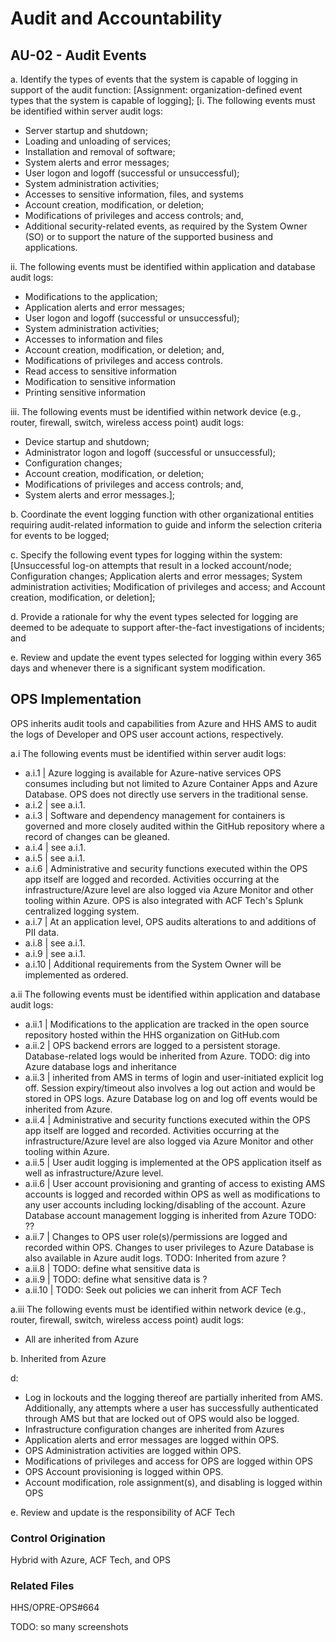 # Audit and Accountability
## AU-02 - Audit Events

a. Identify the types of events that the system is capable of logging in support of the audit function: [Assignment: organization-defined event types that the system is capable of logging];
 [i. The following events must be identified within server audit logs:
* Server startup and shutdown;
* Loading and unloading of services;
* Installation and removal of software;
* System alerts and error messages;
* User logon and logoff (successful or unsuccessful);
* System administration activities;
* Accesses to sensitive information, files, and systems
* Account creation, modification, or deletion;
* Modifications of privileges and access controls; and,
* Additional security-related events, as required by the System Owner (SO) or to support the nature of the supported business and applications.

ii. The following events must be identified within application and database audit logs:
* Modifications to the application;
* Application alerts and error messages;
* User logon and logoff (successful or unsuccessful);
* System administration activities;
* Accesses to information and files
* Account creation, modification, or deletion; and,
* Modifications of privileges and access controls.
* Read access to sensitive information
* Modification to sensitive information
* Printing sensitive information

iii. The following events must be identified within network device (e.g., router, firewall, switch, wireless access point) audit logs:
* Device startup and shutdown;
* Administrator logon and logoff (successful or unsuccessful);
* Configuration changes;
* Account creation, modification, or deletion;
* Modifications of privileges and access controls; and,
* System alerts and error messages.];

b. Coordinate the event logging function with other organizational entities requiring audit-related information to guide and inform the selection criteria for events to be logged;

c. Specify the following event types for logging within the system: [Unsuccessful log-on attempts that result in a locked account/node;  Configuration changes;  Application alerts and error messages; System administration activities; Modification of privileges and access; and Account creation, modification, or deletion];

d. Provide a rationale for why the event types selected for logging are deemed to be adequate to support after-the-fact investigations of incidents; and

e. Review and update the event types selected for logging within every 365 days and whenever there is a significant system modification.

## OPS Implementation

OPS inherits audit tools and capabilities from Azure and HHS AMS to audit the logs of Developer and OPS user account actions, respectively.

a.i The following events must be identified within server audit logs:
- a.i.1 | Azure logging is available for Azure-native services OPS consumes including but not limited to Azure Container Apps and Azure Database. OPS does not directly use servers in the traditional sense.
- a.i.2 | see a.i.1.
- a.i.3 | Software and dependency management for containers is governed and more closely audited within the GitHub repository where a record of changes can be gleaned.
- a.i.4 | see a.i.1.
- a.i.5 | see a.i.1.
- a.i.6 | Administrative and security functions executed within the OPS app itself are logged and recorded. Activities occurring at the infrastructure/Azure level are also logged via Azure Monitor and other tooling within Azure. OPS is also integrated with ACF Tech's Splunk centralized logging system.
- a.i.7 | At an application level, OPS audits alterations to and additions of PII data.
- a.i.8 | see a.i.1.
- a.i.9 | see a.i.1.
- a.i.10 | Additional requirements from the System Owner will be implemented as ordered.

a.ii The following events must be identified within application and database audit logs:
- a.ii.1 | Modifications to the application are tracked in the open source repository hosted within the HHS organization on GitHub.com
- a.ii.2 | OPS backend errors are logged to a persistent storage. Database-related logs would be inherited from Azure. TODO: dig into Azure database logs and inheritance
- a.ii.3 | inherited from AMS in terms of login and user-initiated explicit log off. Session expiry/timeout also involves a log out action and would be stored in OPS logs. Azure Database log on and log off events would be inherited from Azure.
- a.ii.4 | Administrative and security functions executed within the OPS app itself are logged and recorded. Activities occurring at the infrastructure/Azure level are also logged via Azure Monitor and other tooling within Azure.
- a.ii.5 | User audit logging is implemented at the OPS application itself as well as infrastructure/Azure level.
- a.ii.6 | User account provisioning and granting of access to existing AMS accounts is logged and recorded within OPS as well as modifications to any user accounts including locking/disabling of the account. Azure Database account management logging is inherited from Azure TODO: ??
- a.ii.7 | Changes to OPS user role(s)/permissions are logged and recorded within OPS. Changes to user privileges to Azure Database is also available in Azure audit logs. TODO: Inherited from azure ?
- a.ii.8 | TODO: define what sensitive data is
- a.ii.9 | TODO: define what sensitive data is ?
- a.ii.10 | TODO: Seek out policies we can inherit from ACF Tech

a.iii The following events must be identified within network device (e.g., router, firewall, switch, wireless access point) audit logs:

- All are inherited from Azure

b. Inherited from Azure

d:
- Log in lockouts and the logging thereof are partially inherited from AMS. Additionally, any attempts where a user has successfully authenticated through AMS but that are locked out of OPS would also be logged.
- Infrastructure configuration changes are inherited from Azures
- Application alerts and error messages are logged within OPS.
- OPS Administration activities are logged within OPS.
- Modifications of privileges and access for OPS are logged within OPS
- OPS Account provisioning is logged within OPS.
- Account modification, role assignment(s), and disabling is logged within OPS

e. Review and update is the responsibility of ACF Tech

### Control Origination

Hybrid with Azure, ACF Tech, and OPS

### Related Files

HHS/OPRE-OPS#664

TODO: so many screenshots
